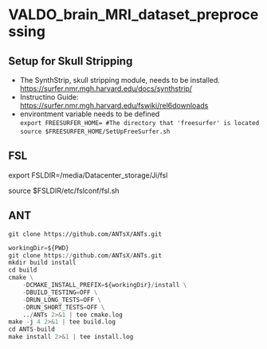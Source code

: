 # VALDO_brain_MRI_dataset_preprocessing

## Setup for Skull Stripping
- The SynthStrip, skull stripping module, needs to be installed. <URL> https://surfer.nmr.mgh.harvard.edu/docs/synthstrip/
- Instructino Guide: https://surfer.nmr.mgh.harvard.edu/fswiki/rel6downloads
- environtment variable needs to be defined \
`export FREESURFER_HOME= #The directory that 'freesurfer' is located` \
`source $FREESURFER_HOME/SetUpFreeSurfer.sh`

## FSL
export FSLDIR=/media/Datacenter_storage/Ji/fsl

source $FSLDIR/etc/fslconf/fsl.sh


## ANT
`git clone https://github.com/ANTsX/ANTs.git`

```python
workingDir=${PWD}
git clone https://github.com/ANTsX/ANTs.git
mkdir build install
cd build
cmake \
    -DCMAKE_INSTALL_PREFIX=${workingDir}/install \
    -DBUILD_TESTING=OFF \
    -DRUN_LONG_TESTS=OFF \
    -DRUN_SHORT_TESTS=OFF \
    ../ANTs 2>&1 | tee cmake.log
make -j 4 2>&1 | tee build.log
cd ANTS-build
make install 2>&1 | tee install.log
```
